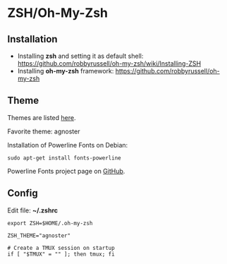 # ZSH/Oh-My-Zsh

## Installation

* Installing **zsh** and setting it as default shell: https://github.com/robbyrussell/oh-my-zsh/wiki/Installing-ZSH
* Installing **oh-my-zsh** framework: https://github.com/robbyrussell/oh-my-zsh

## Theme

Themes are listed [here](https://github.com/robbyrussell/oh-my-zsh/wiki/Themes).

Favorite theme: agnoster

Installation of Powerline Fonts on Debian:  
```
sudo apt-get install fonts-powerline
```
 
Powerline Fonts project page on [GitHub](https://github.com/powerline/fonts).

## Config

Edit file: **~/.zshrc**

```
export ZSH=$HOME/.oh-my-zsh

ZSH_THEME="agnoster"

# Create a TMUX session on startup
if [ "$TMUX" = "" ]; then tmux; fi
```
